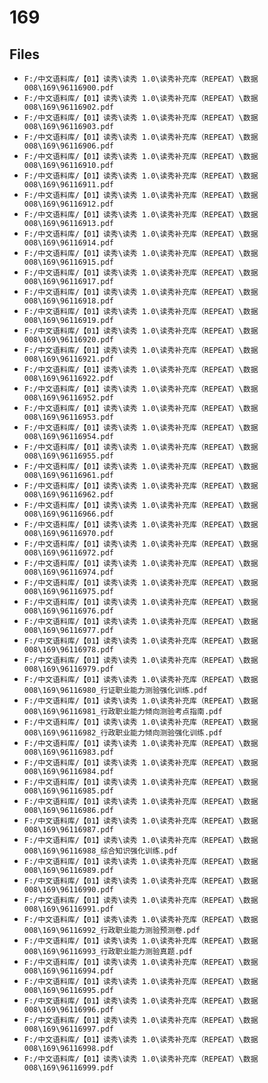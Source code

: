 # 169

## Files

- `F:/中文语料库/【01】读秀\读秀 1.0\读秀补充库（REPEAT）\数据008\169\96116900.pdf`
- `F:/中文语料库/【01】读秀\读秀 1.0\读秀补充库（REPEAT）\数据008\169\96116902.pdf`
- `F:/中文语料库/【01】读秀\读秀 1.0\读秀补充库（REPEAT）\数据008\169\96116903.pdf`
- `F:/中文语料库/【01】读秀\读秀 1.0\读秀补充库（REPEAT）\数据008\169\96116906.pdf`
- `F:/中文语料库/【01】读秀\读秀 1.0\读秀补充库（REPEAT）\数据008\169\96116910.pdf`
- `F:/中文语料库/【01】读秀\读秀 1.0\读秀补充库（REPEAT）\数据008\169\96116911.pdf`
- `F:/中文语料库/【01】读秀\读秀 1.0\读秀补充库（REPEAT）\数据008\169\96116912.pdf`
- `F:/中文语料库/【01】读秀\读秀 1.0\读秀补充库（REPEAT）\数据008\169\96116913.pdf`
- `F:/中文语料库/【01】读秀\读秀 1.0\读秀补充库（REPEAT）\数据008\169\96116914.pdf`
- `F:/中文语料库/【01】读秀\读秀 1.0\读秀补充库（REPEAT）\数据008\169\96116915.pdf`
- `F:/中文语料库/【01】读秀\读秀 1.0\读秀补充库（REPEAT）\数据008\169\96116917.pdf`
- `F:/中文语料库/【01】读秀\读秀 1.0\读秀补充库（REPEAT）\数据008\169\96116918.pdf`
- `F:/中文语料库/【01】读秀\读秀 1.0\读秀补充库（REPEAT）\数据008\169\96116919.pdf`
- `F:/中文语料库/【01】读秀\读秀 1.0\读秀补充库（REPEAT）\数据008\169\96116920.pdf`
- `F:/中文语料库/【01】读秀\读秀 1.0\读秀补充库（REPEAT）\数据008\169\96116921.pdf`
- `F:/中文语料库/【01】读秀\读秀 1.0\读秀补充库（REPEAT）\数据008\169\96116922.pdf`
- `F:/中文语料库/【01】读秀\读秀 1.0\读秀补充库（REPEAT）\数据008\169\96116952.pdf`
- `F:/中文语料库/【01】读秀\读秀 1.0\读秀补充库（REPEAT）\数据008\169\96116953.pdf`
- `F:/中文语料库/【01】读秀\读秀 1.0\读秀补充库（REPEAT）\数据008\169\96116954.pdf`
- `F:/中文语料库/【01】读秀\读秀 1.0\读秀补充库（REPEAT）\数据008\169\96116955.pdf`
- `F:/中文语料库/【01】读秀\读秀 1.0\读秀补充库（REPEAT）\数据008\169\96116961.pdf`
- `F:/中文语料库/【01】读秀\读秀 1.0\读秀补充库（REPEAT）\数据008\169\96116962.pdf`
- `F:/中文语料库/【01】读秀\读秀 1.0\读秀补充库（REPEAT）\数据008\169\96116966.pdf`
- `F:/中文语料库/【01】读秀\读秀 1.0\读秀补充库（REPEAT）\数据008\169\96116970.pdf`
- `F:/中文语料库/【01】读秀\读秀 1.0\读秀补充库（REPEAT）\数据008\169\96116972.pdf`
- `F:/中文语料库/【01】读秀\读秀 1.0\读秀补充库（REPEAT）\数据008\169\96116974.pdf`
- `F:/中文语料库/【01】读秀\读秀 1.0\读秀补充库（REPEAT）\数据008\169\96116975.pdf`
- `F:/中文语料库/【01】读秀\读秀 1.0\读秀补充库（REPEAT）\数据008\169\96116976.pdf`
- `F:/中文语料库/【01】读秀\读秀 1.0\读秀补充库（REPEAT）\数据008\169\96116977.pdf`
- `F:/中文语料库/【01】读秀\读秀 1.0\读秀补充库（REPEAT）\数据008\169\96116978.pdf`
- `F:/中文语料库/【01】读秀\读秀 1.0\读秀补充库（REPEAT）\数据008\169\96116979.pdf`
- `F:/中文语料库/【01】读秀\读秀 1.0\读秀补充库（REPEAT）\数据008\169\96116980_行证职业能力测验强化训练.pdf`
- `F:/中文语料库/【01】读秀\读秀 1.0\读秀补充库（REPEAT）\数据008\169\96116981_行政职业能力倾向测验考点指南.pdf`
- `F:/中文语料库/【01】读秀\读秀 1.0\读秀补充库（REPEAT）\数据008\169\96116982_行政职业能力倾向测验强化训练.pdf`
- `F:/中文语料库/【01】读秀\读秀 1.0\读秀补充库（REPEAT）\数据008\169\96116983.pdf`
- `F:/中文语料库/【01】读秀\读秀 1.0\读秀补充库（REPEAT）\数据008\169\96116984.pdf`
- `F:/中文语料库/【01】读秀\读秀 1.0\读秀补充库（REPEAT）\数据008\169\96116985.pdf`
- `F:/中文语料库/【01】读秀\读秀 1.0\读秀补充库（REPEAT）\数据008\169\96116986.pdf`
- `F:/中文语料库/【01】读秀\读秀 1.0\读秀补充库（REPEAT）\数据008\169\96116987.pdf`
- `F:/中文语料库/【01】读秀\读秀 1.0\读秀补充库（REPEAT）\数据008\169\96116988_综合知识强化训练.pdf`
- `F:/中文语料库/【01】读秀\读秀 1.0\读秀补充库（REPEAT）\数据008\169\96116989.pdf`
- `F:/中文语料库/【01】读秀\读秀 1.0\读秀补充库（REPEAT）\数据008\169\96116990.pdf`
- `F:/中文语料库/【01】读秀\读秀 1.0\读秀补充库（REPEAT）\数据008\169\96116991.pdf`
- `F:/中文语料库/【01】读秀\读秀 1.0\读秀补充库（REPEAT）\数据008\169\96116992_行政职业能力测验预测卷.pdf`
- `F:/中文语料库/【01】读秀\读秀 1.0\读秀补充库（REPEAT）\数据008\169\96116993_行政职业能力测验真题.pdf`
- `F:/中文语料库/【01】读秀\读秀 1.0\读秀补充库（REPEAT）\数据008\169\96116994.pdf`
- `F:/中文语料库/【01】读秀\读秀 1.0\读秀补充库（REPEAT）\数据008\169\96116995.pdf`
- `F:/中文语料库/【01】读秀\读秀 1.0\读秀补充库（REPEAT）\数据008\169\96116996.pdf`
- `F:/中文语料库/【01】读秀\读秀 1.0\读秀补充库（REPEAT）\数据008\169\96116997.pdf`
- `F:/中文语料库/【01】读秀\读秀 1.0\读秀补充库（REPEAT）\数据008\169\96116998.pdf`
- `F:/中文语料库/【01】读秀\读秀 1.0\读秀补充库（REPEAT）\数据008\169\96116999.pdf`
